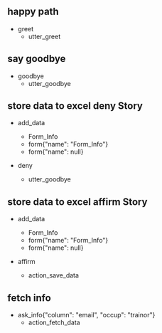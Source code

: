 ## happy path
* greet
  - utter_greet

## say goodbye
* goodbye
  - utter_goodbye

## store data to excel deny Story
* add_data
  - Form_Info
  - form{"name": "Form_Info"}
  - form{"name": null}

* deny
  - utter_goodbye
  
## store data to excel affirm Story
* add_data
  - Form_Info
  - form{"name": "Form_Info"}
  - form{"name": null}

* affirm
  - action_save_data
  
## fetch info
* ask_info{"column": "email", "occup": "trainor"}
  - action_fetch_data
